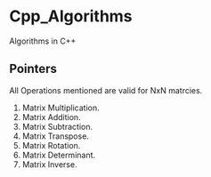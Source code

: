 # Cpp_Algorithms
 Algorithms in C++
## Pointers
All Operations mentioned are valid for NxN matrcies.
1. Matrix Multiplication.
2. Matrix Addition.
3. Matrix Subtraction.
4. Matrix Transpose.
5. Matrix Rotation.
6. Matrix Determinant.
7. Matrix Inverse.